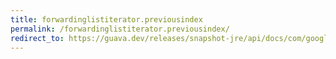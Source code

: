 ```yaml
---
title: forwardinglistiterator.previousindex
permalink: /forwardinglistiterator.previousindex/
redirect_to: https://guava.dev/releases/snapshot-jre/api/docs/com/google/common/collect/ForwardingListIterator.html#previousIndex--
---
```

